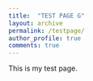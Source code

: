 ```yaml
---
title:  "TEST PAGE G"
layout: archive
permalink: /testpage/
author_profile: true
comments: true
---
```


This is my test page.
